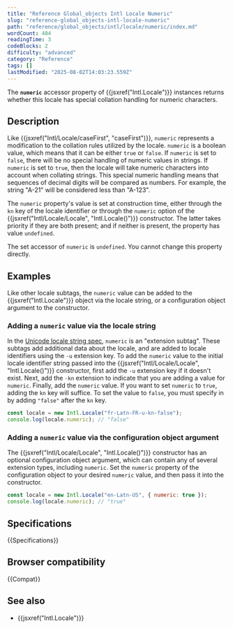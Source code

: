 ```yaml
---
title: "Reference Global_objects Intl Locale Numeric"
slug: "reference-global_objects-intl-locale-numeric"
path: "reference/global_objects/intl/locale/numeric/index.md"
wordCount: 404
readingTime: 3
codeBlocks: 2
difficulty: "advanced"
category: "Reference"
tags: []
lastModified: "2025-08-02T14:03:23.559Z"
---
```



The **`numeric`** accessor property of {{jsxref("Intl.Locale")}} instances returns whether this locale has special collation handling for numeric characters.

## Description

Like {{jsxref("Intl/Locale/caseFirst", "caseFirst")}}, `numeric` represents a modification to the collation rules utilized by the locale. `numeric` is a boolean value, which means that it can be either `true` or `false`. If `numeric` is set to `false`, there will be no special handling of numeric values in strings. If `numeric` is set to `true`, then the locale will take numeric characters into account when collating strings. This special numeric handling means that sequences of decimal digits will be compared as numbers. For example, the string "A-21" will be considered less than "A-123".

The `numeric` property's value is set at construction time, either through the `kn` key of the locale identifier or through the `numeric` option of the {{jsxref("Intl/Locale/Locale", "Intl.Locale()")}} constructor. The latter takes priority if they are both present; and if neither is present, the property has value `undefined`.

The set accessor of `numeric` is `undefined`. You cannot change this property directly.

## Examples

Like other locale subtags, the `numeric` value can be added to the {{jsxref("Intl.Locale")}} object via the locale string, or a configuration object argument to the constructor.

### Adding a `numeric` value via the locale string

In the [Unicode locale string spec](https://www.unicode.org/reports/tr35/), `numeric` is an "extension subtag". These subtags add additional data about the locale, and are added to locale identifiers using the `-u` extension key. To add the `numeric` value to the initial locale identifier string passed into the {{jsxref("Intl/Locale/Locale", "Intl.Locale()")}} constructor, first add the `-u` extension key if it doesn't exist. Next, add the `-kn` extension to indicate that you are adding a value for `numeric`. Finally, add the `numeric` value. If you want to set `numeric` to `true`, adding the `kn` key will suffice. To set the value to `false`, you must specify in by adding `"false"` after the `kn` key.

```js
const locale = new Intl.Locale("fr-Latn-FR-u-kn-false");
console.log(locale.numeric); // "false"
```

### Adding a `numeric` value via the configuration object argument

The {{jsxref("Intl/Locale/Locale", "Intl.Locale()")}} constructor has an optional configuration object argument, which can contain any of several extension types, including `numeric`. Set the `numeric` property of the configuration object to your desired `numeric` value, and then pass it into the constructor.

```js
const locale = new Intl.Locale("en-Latn-US", { numeric: true });
console.log(locale.numeric); // "true"
```

## Specifications

{{Specifications}}

## Browser compatibility

{{Compat}}

## See also

- {{jsxref("Intl.Locale")}}
